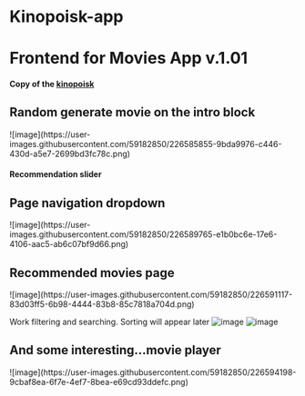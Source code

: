 # Kinopoisk-app

<h1>Frontend for Movies App <span> v.1.01</span></h1>
<h4>Copy of the <a target="blank" href="https://hd.kinopoisk.ru">kinopoisk</a></h4>

<h2>Random generate movie on the intro block</h2>
![image](https://user-images.githubusercontent.com/59182850/226585855-9bda9976-c446-430d-a5e7-2699bd3fc78c.png)
<h4>Recommendation slider</h4>

<h2>Page navigation dropdown</h2>
![image](https://user-images.githubusercontent.com/59182850/226589765-e1b0bc6e-17e6-4106-aac5-ab6c07bf9d66.png)

<h2>Recommended movies page</h2>
![image](https://user-images.githubusercontent.com/59182850/226591117-83d03ff5-6b98-4444-83b8-85c7818a704d.png)

Work filtering and searching. Sorting will appear later
![image](https://user-images.githubusercontent.com/59182850/226592095-bdb302d6-63cd-4c67-870d-e89e25381b84.png)
![image](https://user-images.githubusercontent.com/59182850/226593114-9d389f3d-c363-4e4b-828e-a2d3cbf94c99.png)

<h2>And some interesting...movie player</h2>
![image](https://user-images.githubusercontent.com/59182850/226594198-9cbaf8ea-6f7e-4ef7-8bea-e69cd93ddefc.png)

